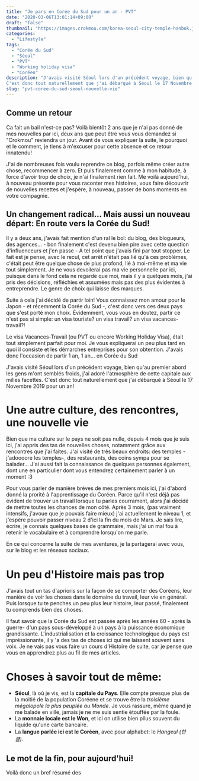 ```yaml
---
title: "Je pars en Corée du Sud pour un an - PVT"
date: "2020-03-06T13:01:14+09:00"
draft: "false"
thumbnail: "https://images.crokmou.com/korea-seoul-city-temple-hanbok.jpg"
categories:
  - "Lifestyle"
tags:
  - "Corée du Sud"
  - "Séoul"
  - "PVT"
  - "Working holiday visa"
  - "Coréen"
description: "J'avais visité Séoul lors d'un précédent voyage, bien qu'au premier abord les gens m'ont semblés froids, j'ai adoré l'atmosphère de cette capitale aux milles facettes.
C'est donc tout naturellement que j'ai débarqué à Séoul le 17 Novembre 2019 pour un pvt d'un an!"
slug: "pvt-coree-du-sud-seoul-nouvelle-vie"
---
```

## Comme un retour

Ca fait un bail n'est-ce pas? Voilà bientôt 2 ans que je n'ai pas donné de mes nouvelles par ici, deux ans que peut être vous vous demandez si "Crokmou" reviendra un jour. Avant de vous expliquer la suite, le pourquoi et le comment, je tiens à m'excuser pour cette absence et ce retour innatendu!

J'ai de nombreuses fois voulu reprendre ce blog, parfois même créer autre chose, recommencer à zero. Et puis finalement comme à mon habitude, à force d'avoir trop de choix, je n'ai finalement rien fait.
Me voilà aujourd'hui, à nouveau présente pour vous raconter mes histoires, vous faire découvrir de nouvelles recettes et j'espère, à nouveau, passer de bons moments en votre compagnie.


## Un changement radical... Mais aussi un nouveau départ: En route vers la Corée du Sud!

Il y a deux ans, j'avais fait mention d'un ral le bol: du blog, des blogueurs, des agences... - bon finalement c'est devenu bien pire avec cette question d'influenceurs et j'en passe - A tel point que j'avais fini par tout stopper.
Le fait est je pense, avec le recul, cet arrêt n'était pas lié qu'à ces problèmes, c'était peut être quelque chose de plus profond, lié à moi-même et ma vie tout simplement.
Je ne vous devoilerai pas ma vie personnelle par ici, puisque dans le fond cela ne regarde que moi, mais il y a quelques mois, j'ai pris des décisions, réfléchies et assumées mais pas des plus évidentes à entreprendre. Le genre de choix qui laisse des marques.

Suite à cela j'ai décidé de partir loin! Vous connaissez mon amour pour le Japon - et récemment la Corée du Sud -, c'est donc vers ces deux pays que s'est porté mon choix.
Évidemment, vous vous en doutez, partir ce n'est pas si simple: un visa touriste? un visa travail? un visa vacances-travail?!

Le visa Vacances-Travail (ou PVT ou encore Working Holiday Visa), était tout simplement parfait pour moi. Je vous expliquerai un peu plus tard en quoi il consiste et les démarches entreprises pour son obtention. 
J'avais donc l'occasion de partir 1 an, 1 an... en Corée du Sud

J'avais visité Séoul lors d'un précédent voyage, bien qu'au premier abord les gens m'ont semblés froids, j'ai adoré l'atmosphère de cette capitale aux milles facettes.
C'est donc tout naturellement que j'ai débarqué à Séoul le 17 Novembre 2019 pour un an!


# Une autre culture, des rencontres, une nouvelle vie

Bien que ma culture sur le pays ne soit pas nulle, depuis 4 mois que je suis ici, j'ai appris des tas de nouvelles choses, notamment grâce aux rencontres que j'ai faites. 
J'ai visité de très beaux endroits: des temples - j'adoooore les temples-, des restaurants, des coins sympa pour se balader... J'ai aussi fait la connaissance de quelques personnes également, dont une en particulier dont vous entendrez certainement parler à un moment :3

Pour vous parler de manière brèves de mes premiers mois ici, j'ai d'abord donné la prorité à l'apprentissage du Coréen. Parce qu'il n'est déjà pas évident de trouver un travail lorsque tu parles courrament, alors j'ai décidé de mettre toutes les chances de mon côté.
Après 3 mois, (pas vraiment intensifs, j'avoue que je pouvais faire mieux) j'ai actuellement le niveau 1, et j'espère pouvoir passer niveau 2 d'ici la fin du mois de Mars. Je sais lire, écrire, je connais quelques bases de grammaire, mais j'ai un mal fou à retenir le vocabulaire et à comprendre lorsqu'on me parle.

En ce qui concerne la suite de mes aventures, je la partagerai avec vous, sur le blog et les réseaux sociaux.


# Un peu d'Histoire mais pas trop

J'avais tout un tas d'aprioris sur la façon de se comporter des Coréens, leur manière de voir les choses dans le domaine du travail, leur vie en général.
Puis lorsque tu te penches un peu plus leur histoire, leur passé, finalement tu comprends bien des choses.

Il faut savoir que la Corée du Sud est passée après les années 60 - après la guerre- d'un pays sous-développé à un pays à la puissance économique grandissante. L'industrialisation et la croissance technologique du pays est impréssionante, il y 'a des tas de choses ici qui me laissent souvent sans voix. 
Je ne vais pas vous faire un cours d'Histoire de suite, car je pense que vous en apprendrez plus au fil de mes articles. 


# **Choses à savoir tout de même:**

- **Séoul**, là où je vis, est la **capitale du Pays**. Elle compte presque plus de la moitié de la population Coréene et se trouve être la _troisième mégalopole la plus peuplée au Monde_. Je vous rassure, même quand je me balade en ville, jamais je ne me suis sentie étouffée par la foule. 
- La **monnaie locale est le Won**, et ici on utilise bien pllus souvent du liquide qu'une carte bancaire.
- La **langue parlée ici est le Coréen**, avec pour alphabet: le _Hangeul (한글)_.


## Le mot de la fin, pour aujourd'hui!

Voilà donc un bref résumé des 


